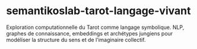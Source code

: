 # semantikoslab-tarot-langage-vivant
Exploration computationnelle du Tarot comme langage symbolique. NLP, graphes de connaissance, embeddings et archétypes jungiens pour modéliser la structure du sens et de l’imaginaire collectif.
